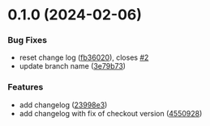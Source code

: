 # 0.1.0 (2024-02-06)


### Bug Fixes

* reset change log ([fb36020](https://github.com/mupago/greetings-ci/commit/fb36020eedfd5c30bebf88284cf5505c89b4f643)), closes [#2](https://github.com/mupago/greetings-ci/issues/2)
* update branch name ([3e79b73](https://github.com/mupago/greetings-ci/commit/3e79b737fc5ac3959916ee2559dbd47fa7ed44c4))


### Features

* add changelog ([23998e3](https://github.com/mupago/greetings-ci/commit/23998e3ee18f2a9cf598b131cf0765811e062cfd))
* add changelog with fix of checkout version ([4550928](https://github.com/mupago/greetings-ci/commit/45509282235d05c4dc1df8a399f44193c998208f))



